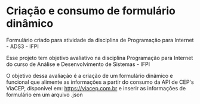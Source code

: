 # Criação e consumo de formulário dinâmico
Formulário criado para atividade da disciplina de Programação para Internet - ADS3 - IFPI

Esse projeto tem objetivo avaliativo na disciplina Programação para Internet do curso de Análise e Desenvolvimento de Sistemas - IFPI

O objetivo dessa avaliação é a criação de um formulário dinâmico e funcional que alimente as informações a partir do consumo da API
de CEP's ViaCEP, disponível em: https://viacep.com.br e inserir as informações de formulário em um arquivo .json
